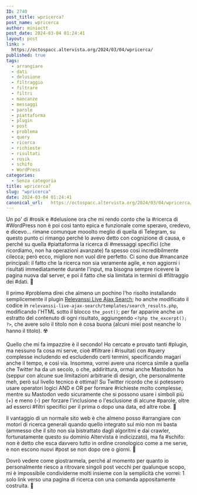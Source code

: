 ```yaml
---
ID: 2740
post_title: wpricerca?
post_name: wpricerca
author: minioctt
post_date: 2024-03-04 01:24:41
layout: post
link: >
  https://octospacc.altervista.org/2024/03/04/wpricerca/
published: true
tags:
  - arrangiare
  - dati
  - delusione
  - filtraggio
  - filtrare
  - filtri
  - mancanze
  - messaggi
  - parole
  - piattaforma
  - plugin
  - post
  - problema
  - query
  - ricerca
  - richieste
  - risultati
  - rosik
  - schifo
  - WordPress
categories:
  - Senza categoria
title: wpricerca?
slug: "wpricerca"
date: 2024-03-04 01:24:41
canonical_url:   https://octospacc.altervista.org/2024/03/04/wpricerca/
---
```

<!-- wp:paragraph -->
<p markdown="1">Un po' di #rosik e #delusione ora che mi rendo conto che la #ricerca di #WordPress non è poi così tanto epica e funzionale come speravo, credevo, e dicevo... rimane comunque mooolto meglio di quella di Telegram, su questo punto ci rimango perché lo avevo detto con cognizione di causa, e perché su quella #piattaforma la ricerca di #messaggi specifici (che ricordiamo, non ha operazioni avanzate) fa spesso così incredibilmente cilecca; però ecco, migliore non vuol dire perfetto. Ci sono due #mancanze principali: il fatto che la ricerca non sia veramente agile, e non aggiorni i risultati immediatamente durante l'input, ma bisogna sempre ricevere la pagina nuova dal server, e poi il fatto che sia limitata in termini di #filtraggio dei #dati. 🦍</p>
<!-- /wp:paragraph -->

<!-- wp:paragraph -->
<p markdown="1">Il primo #problema direi che almeno un pochino l'ho risolto installando semplicemente il plugin <a href="https://it.wordpress.org/plugins/relevanssi-live-ajax-search/">Relevanssi Live Ajax Search</a>; ho anche modificato il codice in <code>relevanssi-live-ajax-search/templates/search_results.php</code>, modificando l'HTML sotto il blocco <code>the_post()</code>; per far apparire anche un estratto del contenuto di ogni risultato, aggiungendo <code>&lt;?php the_excerpt(); ?></code>, che avere solo il titolo non è cosa buona (alcuni miei post neanche lo hanno il titolo). ☢️</p>
<!-- /wp:paragraph -->

<!-- wp:paragraph -->
<p markdown="1">Quello che mi fa impazzire è il secondo! Ho cercato e provato tanti #plugin, ma nessuno fa cosa mi serve, cioè #filtrare i #risultati con #query complesse includendo ed escludendo certi termini, specificando magari anche il tempo, e così via. Insomma, vorrei avere una ricerca simile a quella che Twitter ha da un secolo, o che, addirittura, ormai anche Mastodon ha (seppur con alcune sue limitazioni arbitrarie di design, che personalmente meh, però sul livello tecnico è ottima)! Su Twitter ricordo che si potessero usare operatori logici AND e OR per formare #richieste molto complesse, mentre su Mastodon vedo sicuramente che si possono usare i simboli più (+) e meno (-) per forzare l'inclusione o l'esclusione di alcune #parole, oltre ad esserci #filtri specifici per il prima o dopo una data, ed altre robe. 👑</p>
<!-- /wp:paragraph -->

<!-- wp:paragraph -->
<p markdown="1">Il vantaggio di un normale sito web è che almeno posso #arrangiare con motori di ricerca generali quando quello integrato sul mio non mi basta (ammesso che il sito non sia bistrattato dagli algoritmi e dai crawler, fortunatamente questo su dominio Altervista è indicizzato), ma fa #schifo: non è detto che esca davvero tutto in ordine cronologico come a me serve, e non escono nuovi #post se non dopo ore o giorni. 🐌</p>
<!-- /wp:paragraph -->

<!-- wp:paragraph -->
<p markdown="1">Dovrò vedere come giostrarmela, perché al momento per quanto io personalmente riesco a ritrovare singoli post vecchi per qualunque scopo, mi è impossibile condividerne molti insieme con la semplicità che vorrei: 1 solo link verso una pagina di ricerca con una comanda appositamente costruita. 🦴</p>
<!-- /wp:paragraph -->